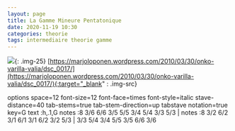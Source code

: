 ```yaml
---
layout: page
title: La Gamme Mineure Pentatonique
date: 2020-11-19 10:30
categories: theorie
tags: intermediaire theorie gamme
---
```


![]({{site.baseurl}}/assets/images/dsc_0017.jpg){: .img-25}
[https://marjoloponen.wordpress.com/2010/03/30/onko-varilla-valia/dsc_0017/](https://marjoloponen.wordpress.com/2010/03/30/onko-varilla-valia/dsc_0017/){:target="_blank" : .img-src}

<div class="vextab-auto" width=1000>
    options space=12 font-size=12 font-face=times font-style=italic stave-distance=40
    tab-stems=true tab-stem-direction=up
    tabstave notation=true
    key=G
    text :h,.1,G
    notes :8 3/6 6/6 3/5 5/5 3/4 5/4 3/3 5/3 |
    notes :8 3/2 6/2 3/1 6/1 3/1 6/2 3/2 5/3 | 3/3 5/4 3/4 5/5 3/5 6/6 3/6
</div>
